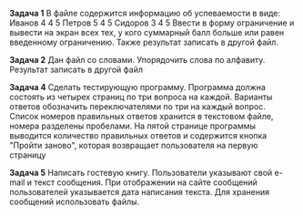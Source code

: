 **Задача 1**
В файле содержится информацию об успеваемости в виде:
Иванов 4 4 5
Петров 5 4 5
Сидоров 3 4 5
Ввести в форму ограничение и вывести на экран всех тех, у кого суммарный балл больше
или равен введенному ограничению. Также результат записать в другой файл. 

**Задача 2**
Дан файл со словами. Упорядочить слова по алфавиту. Результат записать в другой файл

**Задача 4**
Сделать тестирующую программу. Программа должна состоять из четырех страниц 
по три вопроса на каждой. Варианты ответов обозначить переключателями 
по три на каждый вопрос. Список номеров правильных ответов хранится 
в текстовом файле, номера разделены пробелами. На пятой странице программы 
выводится количество правильных ответов и содержится кнопка "Пройти заново", 
которая возвращает пользователя на первую страницу

**Задача 5**
Написать гостевую книгу. Пользователи указывают свой e-mail и текст сообщения. 
При отображении на сайте сообщений пользователей указывается дата написания текста. 
Для хранения сообщений использовать файлы.
